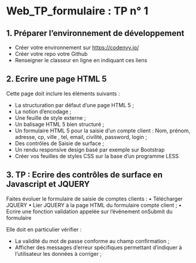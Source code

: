 # Web_TP_formulaire : TP n° 1

## 1. Préparer l’environnement de développement
- Créer votre environnement sur https://codenvy.io/
- Créer votre repo votre Github
- Renseigner le classeur en ligne en indiquant ces liens

## 2. Ecrire une page HTML 5
Cette page doit inclure les éléments suivants :
- La structuration par défaut d’une page HTML 5 ;
- La notion d’encodage ;
- Une feuille de style externe ;
- Un balisage HTML 5 bien structuré ;
- Un formulaire HTML 5 pour la saisie d’un compte client :
Nom, prénom, adresse, cp, ville , tel, email, civilité, password, login ;
- Des contrôles de Saisie de surface ;
- Un rendu responsive design basé par exemple sur Bootstrap
- Créer vos feuilles de styles CSS sur la base d’un programme LESS

## 3. TP : Ecrire des contrôles de surface en Javascript et JQUERY
Faites évoluer le formulaire de saisie de comptes clients :
• Télécharger JQUERY
• Lier JQUERY à la page HTML du formulaire compte client ;
• Ecrire une fonction validation appelée sur l’évènement onSubmit du formulaire

Elle doit en particulier vérifier :
- La validité du mot de passe conforme au champ confirmation ;
- Afficher des messages d’erreur spécifiques permettant d’indiquer à l’utilisateur les données à corriger ;
